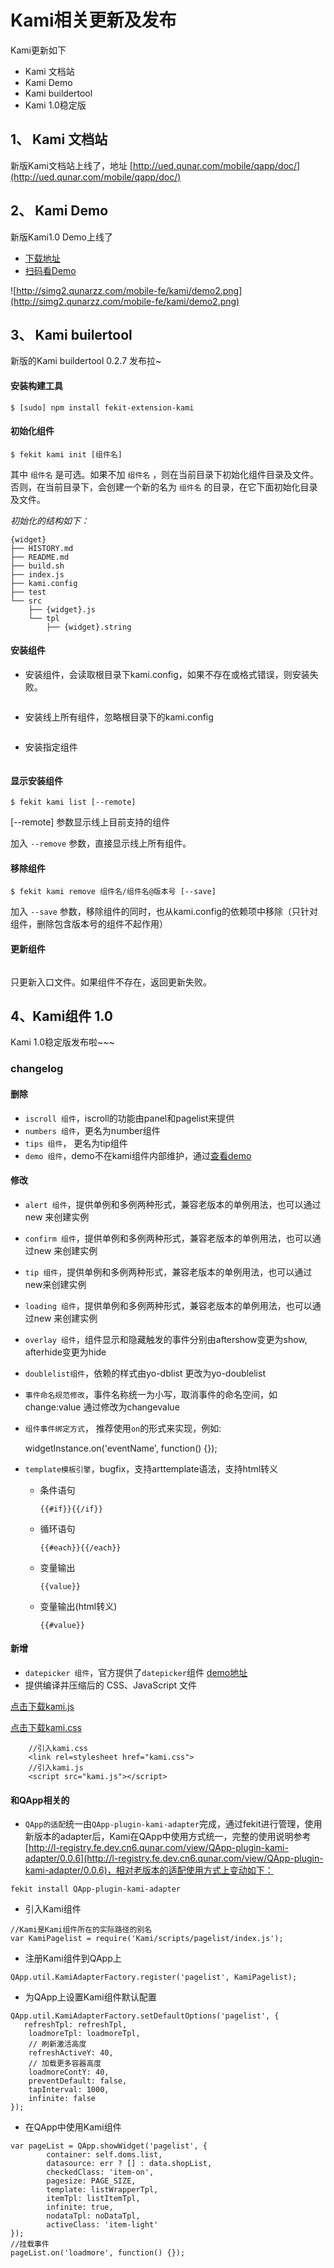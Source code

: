 # Kami相关更新及发布

Kami更新如下

+ Kami 文档站
+ Kami Demo
+ Kami buildertool
+ Kami 1.0稳定版

## 1、 Kami 文档站

新版Kami文档站上线了，地址 [http://ued.qunar.com/mobile/qapp/doc/](http://ued.qunar.com/mobile/qapp/doc/)

## 2、 Kami Demo

新版Kami1.0 Demo上线了

+ [下载地址](http://ued.qunar.com/mobile/kami/demos/kami.zip)
+ [扫码看Demo](http://ued.qunar.com/mobile/kami/demos)


![http://simg2.qunarzz.com/mobile-fe/kami/demo2.png](http://simg2.qunarzz.com/mobile-fe/kami/demo2.png)

## 3、 Kami builertool

新版的Kami buildertool 0.2.7 发布拉~

#### 安装构建工具


    $ [sudo] npm install fekit-extension-kami



#### 初始化组件


    $ fekit kami init [组件名]


其中 `组件名` 是可选。如果不加 `组件名` ，则在当前目录下初始化组件目录及文件。否则，在当前目录下，会创建一个新的名为 `组件名` 的目录，在它下面初始化目录及文件。

*初始化的结构如下：*


    {widget}
    ├── HISTORY.md
    ├── README.md
    ├── build.sh
    ├── index.js
    ├── kami.config
    ├── test
    └── src
        ├── {widget}.js
        └── tpl
            ├── {widget}.string



#### 安装组件


+ 安装组件，会读取根目录下kami.config，如果不存在或格式错误，则安装失败。

```$ fekit kami install
```

+ 安装线上所有组件，忽略根目录下的kami.config

```$ fekit kami install --all
```

+ 安装指定组件

```$ fekit kami install [组件名/组件名@版本号] [--save]
```

#### 显示安装组件


    $ fekit kami list [--remote]

[--remote] 参数显示线上目前支持的组件

加入 `--remove` 参数，直接显示线上所有组件。

#### 移除组件


    $ fekit kami remove 组件名/组件名@版本号 [--save]


加入 `--save` 参数，移除组件的同时，也从kami.config的依赖项中移除（只针对组件，删除包含版本号的组件不起作用）

#### 更新组件

```$ fekit kami update 组件名/组件名@版本号
```

只更新入口文件。如果组件不存在，返回更新失败。


## 4、Kami组件 1.0 

Kami 1.0稳定版发布啦~~~

### changelog

#### 删除
 * `iscroll 组件`，iscroll的功能由panel和pagelist来提供
 * `numbers 组件`，更名为number组件
 * `tips 组件`， 更名为tip组件
 * `demo 组件`，demo不在kami组件内部维护，通过[查看demo](http://ued.qunar.com/mobile/kami/demos/index.html)

#### 修改
 * `alert 组件`，提供单例和多例两种形式，兼容老版本的单例用法，也可以通过new 来创建实例
 * `confirm 组件`，提供单例和多例两种形式，兼容老版本的单例用法，也可以通过new 来创建实例
 * `tip 组件`，提供单例和多例两种形式，兼容老版本的单例用法，也可以通过new来创建实例
 * `loading 组件`，提供单例和多例两种形式，兼容老版本的单例用法，也可以通过new 来创建实例
 * `overlay 组件`，组件显示和隐藏触发的事件分别由aftershow变更为show, afterhide变更为hide
 * `doublelist组件`，依赖的样式由yo-dblist 更改为yo-doublelist
 * `事件命名规范修改`，事件名称统一为小写，取消事件的命名空间，如change:value 通过修改为changevalue
 * `组件事件绑定方式`， 推荐使用`on`的形式来实现，例如:
 	
 	widgetInstance.on('eventName', function() {});
 	
 * `template模板引擎`，bugfix，支持arttemplate语法，支持html转义

    * 条件语句

        ```
        {{#if}}{{/if}}
        ```

    * 循环语句

        ```
        {{#each}}{{/each}}
        ```
        
    * 变量输出

        ```
        {{value}}
        ```
    * 变量输出(html转义)

         ```
        {{#value}}
        ```

#### 新增
 * `datepicker 组件`，官方提供了`datepicker`组件 [demo地址](http://ued.qunar.com/mobile/kami/demos/src/html/datepicker/index.html)
 * 提供编译并压缩后的 CSS、JavaScript 文件

 [点击下载kami.js](http://ued.qunar.com/mobile/source/kami/release/1.0.0/kami.js)

 [点击下载kami.css](http://ued.qunar.com/mobile/source/kami/release/1.0.0/kami.css)

```
    //引入kami.css
    <link rel=stylesheet href="kami.css">
    //引入kami.js
    <script src="kami.js"></script>
```
#### 和QApp相关的


 * `QApp的适配`统一由`QApp-plugin-kami-adapter`完成，通过fekit进行管理，使用新版本的adapter后，Kami在QApp中使用方式统一，完整的使用说明参考[http://l-registry.fe.dev.cn6.qunar.com/view/QApp-plugin-kami-adapter/0.0.6](http://l-registry.fe.dev.cn6.qunar.com/view/QApp-plugin-kami-adapter/0.0.6)，相对老版本的适配使用方式上变动如下：

```
fekit install QApp-plugin-kami-adapter
```

+ 引入Kami组件


```
//Kami是Kami组件所在的实际路径的别名
var KamiPagelist = require('Kami/scripts/pagelist/index.js');
```

+ 注册Kami组件到QApp上

```
QApp.util.KamiAdapterFactory.register('pagelist', KamiPagelist);
```

+ 为QApp上设置Kami组件默认配置

```
QApp.util.KamiAdapterFactory.setDefaultOptions('pagelist', { 
   refreshTpl: refreshTpl,
    loadmoreTpl: loadmoreTpl,
    // 刷新激活高度
    refreshActiveY: 40,
    // 加载更多容器高度
    loadmoreContY: 40,
    preventDefault: false,
    tapInterval: 1000,
    infinite: false
});
```

+ 在QApp中使用Kami组件

```
var pageList = QApp.showWidget('pagelist', {
        container: self.doms.list,
        datasource: err ? [] : data.shopList,
        checkedClass: 'item-on',
        pagesize: PAGE_SIZE,
        template: listWrapperTpl,
        itemTpl: listItemTpl,
        infinite: true,
        nodataTpl: noDataTpl,
        activeClass: 'item-light'
});
//挂载事件
pageList.on('loadmore', function() {});
```